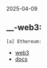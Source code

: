 2025-04-09    
    
__-web3:    
--------    
    [a] Ethereum:
- [web3](https://ethereum.org/en/web3/)    
- [docs](https://ethereum.org/en/developers/docs/)    
